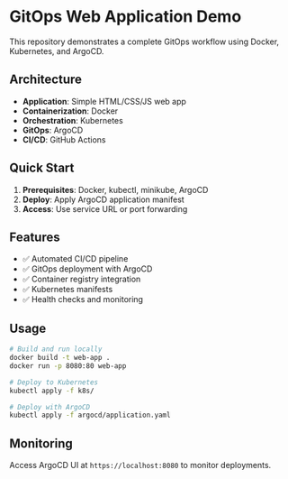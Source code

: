 # GitOps Web Application Demo

This repository demonstrates a complete GitOps workflow using Docker, Kubernetes, and ArgoCD.

## Architecture

- **Application**: Simple HTML/CSS/JS web app
- **Containerization**: Docker
- **Orchestration**: Kubernetes
- **GitOps**: ArgoCD
- **CI/CD**: GitHub Actions

## Quick Start

1. **Prerequisites**: Docker, kubectl, minikube, ArgoCD
2. **Deploy**: Apply ArgoCD application manifest
3. **Access**: Use service URL or port forwarding

## Features

- ✅ Automated CI/CD pipeline
- ✅ GitOps deployment with ArgoCD
- ✅ Container registry integration
- ✅ Kubernetes manifests
- ✅ Health checks and monitoring

## Usage

```bash
# Build and run locally
docker build -t web-app .
docker run -p 8080:80 web-app

# Deploy to Kubernetes
kubectl apply -f k8s/

# Deploy with ArgoCD
kubectl apply -f argocd/application.yaml
```

## Monitoring

Access ArgoCD UI at `https://localhost:8080` to monitor deployments.
